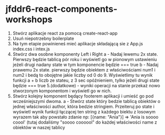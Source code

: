 # jfddr6-react-components-workshops

1. Stwórz aplikacje react za pomocą create-react-app
2. Usuń niepotrzebny boilerplate
3. Na tym etapie powinieneś mieć aplikacje składającą sie z App.js index.css i intex.js
4. Stwórz dwa osobne komponenty Left i Right
   a - Nadaj lewemu 2x state. Pierwszy będzie tablicą pór roku i wyświetl go w pionowym ustawieniu jeżeli drugi nadany state w tym komponencie będzie === true 
   b - Nadaj prawemu 2x state. pierwszy będzie obiektem z właściwościami num1 i num2 i bedą to obojętne jakie liczby od 0 do 9. Wyświetlimy tu wynik funkcji a + b liczb ze stateu, z 3 sec opóźnieniem, tylko jeżeli drugi state będzie === true
5.(dodatkowe) - wyniki operacji na stanie przekaż nowo stworzonym komponentom i wyświetl go w nich.
6. Stwórz kolejny komponent będący footerem aplikacji i umieść go pod wcześniejszymi dwoma.
   a - Stwórz state który bedzie tablicą obiektów o jednej właściwości author, która bedzie stringiem. Przeiteruj po state i wyświetl wynik funkcji łączącej ten string z każdego biektu z losowym wyrazem tak aby powstało zdanie np: [{name: "Ania"}] => 'Ania is soooo coool' (tutaj dodaliśmy "soooo coooool" do każdej właściwości name z obiektów w naszej tablicy
